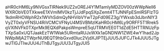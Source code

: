 aHR0cHM6Ly9NVGsxTlRNek9UZ2xOREJ4Y1M1amIyMDZOV00zWWpNell6WXRObVE0TXkweE1XVmlMV0kzTjJJdFpqSXpZemt4TTJNNFpESmlRSFIzTG1kdmRHOWphR2x1WVhSdmQyNHVibVYwT2pFd09EZ3g/YWxsb3dJbnNlY3VyZT0xIyVFNSU4RiVCMCVFNyU4MSVBMzIKaHR0cHM6Ly9ORFF5T1Rrek5qVXlNVFk0TXprMk9EQXdPakpsWmpreE5qUTRMVEE0T1dZdE5HTTRNUzFpTXpSa0xUQTJaakEzTW1Wak5URmtaRUJxWXk1aGNDNW1ZWE4wY1had2JpNWpiMjA2TWprNU9EQT9hbGxvd0luc2VjdXJlPTEjJUU5JUFCJTk4JUU5JTgwJTlGJTIwJUU4JThBJTgyJUU3JTgyJUI5
